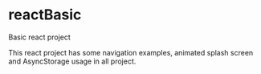 # reactBasic
Basic react project

This react project has some navigation examples, animated splash screen and AsyncStorage usage in all project. 
